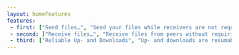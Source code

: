 ```yaml
---
layout: homeFeatures
features:
 - first: ["Send files…", "Send your files while receivers are not required to have an account."]
 - second: ["Receive files…", "Receive files from peers without requiring them to sign up either."]
 - third: ["Reliable Up- and Downloads", "Up- and downloads are resumable so working under unreliable network conditions is possible."]
---
```

